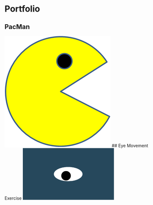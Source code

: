 # Portfolio
## PacMan
<img src="PacMan1.png">
## Eye Movement Exercise 
<img src= "oneeye.png" width='300'/>

